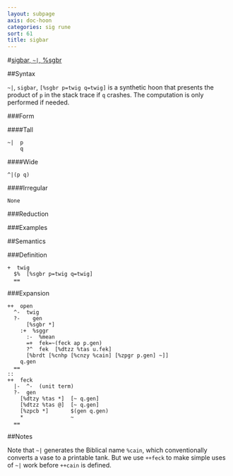 ```yaml
---
layout: subpage
axis: doc-hoon
categories: sig rune
sort: 61
title: sigbar
---
```




#[sigbar, `~|`, %sgbr](#sgbr)

##Syntax

`~|`, `sigbar`, `[%sgbr p=twig q=twig]` is a synthetic hoon that
presents the product of `p` in the stack trace if `q` crashes.
The computation is only performed if needed.

###Form

####Tall

    ~|  p
        q

####Wide

    ^|(p q)

####Irregular

    None

###Reduction

###Examples

##Semantics

###Definition

    +  twig  
      $%  [%sgbr p=twig q=twig]
      ==

###Expansion

    ++  open
      ^-  twig
      ?-    gen
          [%sgbr *]
        :+  %sggr
          :-  %mean
          =+  fek=~(feck ap p.gen)
          ?^  fek  [%dtzz %tas u.fek]
          [%brdt [%cnhp [%cnzy %cain] [%zpgr p.gen] ~]]
        q.gen 
      ==
    ::
    ++  feck
      |-  ^-  (unit term)
      ?-  gen
        [%dtzy %tas *]  [~ q.gen]
        [%dtzz %tas @]  [~ q.gen]
        [%zpcb *]       $(gen q.gen)
        *               ~
      ==

##Notes

Note that `~|` generates the Biblical name `%cain`, which
conventionally converts a vase to a printable tank.  But we use
`++feck` to make simple uses of `~|` work before `++cain` is
defined.